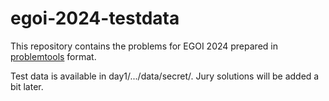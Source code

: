 # egoi-2024-testdata

This repository contains the problems for EGOI 2024 prepared in [problemtools](https://github.com/Kattis/problemtools) format.

Test data is available in day1/.../data/secret/. Jury solutions will be added a bit later.
